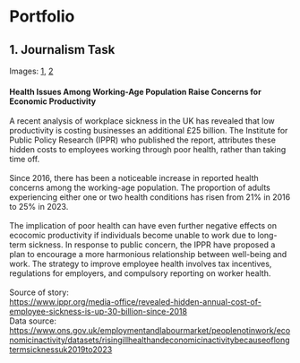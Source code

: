 # Portfolio

## 1. Journalism Task 
Images: [1](https://github.com/sian-phillips-1/portfolio/blob/main/images/Graphic_1_Sian_Phillips.png), [2](https://github.com/sian-phillips-1/portfolio/blob/main/images/Graphic_2_Sian_Phillips.jpg)
#### Health Issues Among Working-Age Population Raise Concerns for Economic Productivity
A recent analysis of workplace sickness in the UK has revealed that low productivity is costing businesses an additional £25 billion. The Institute for Public Policy Research (IPPR) who published the report, attributes these hidden costs to employees working through poor health, rather than taking time off.<br>
<br>
Since 2016, there has been a noticeable increase in reported health concerns among the working-age population. The proportion of adults experiencing either one or two health conditions has risen from 21% in 2016 to 25% in 2023.<br>
<br>
The implication of poor health can have even further negative effects on ecocomic productivity if individuals become unable to work due to long-term sickness. 
In response to public concern, the IPPR have proposed a plan to encourage a more harmonious relationship between well-being and work. The strategy to improve employee health involves tax incentives, regulations for employers, and compulsory reporting on worker health.<br>
<br>
Source of story: <br>
https://www.ippr.org/media-office/revealed-hidden-annual-cost-of-employee-sickness-is-up-30-billion-since-2018<br>
Data source: https://www.ons.gov.uk/employmentandlabourmarket/peoplenotinwork/economicinactivity/datasets/risingillhealthandeconomicinactivitybecauseoflongtermsicknessuk2019to2023
<br>

